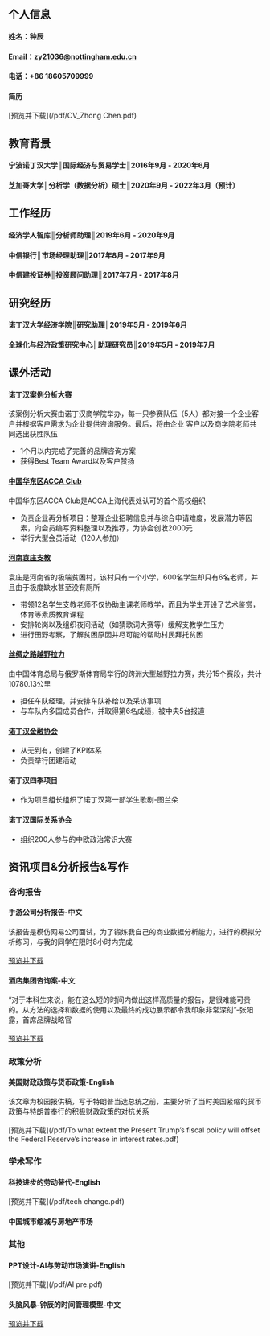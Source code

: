 ## 个人信息
#### 姓名：钟辰
#### Email：zy21036@nottingham.edu.cn
#### 电话：+86 18605709999
#### 简历
[预览并下载](/pdf/CV_Zhong Chen.pdf)
## 教育背景
#### 宁波诺丁汉大学║国际经济与贸易学士║2016年9月 - 2020年6月

#### 芝加哥大学║分析学（数据分析）硕士║2020年9月 - 2022年3月（预计）

## 工作经历
#### 经济学人智库║分析师助理║2019年6月 - 2020年9月
#### 中信银行║市场经理助理║2017年8月 - 2017年9月
#### 中信建投证券║投资顾问助理║2017年7月 - 2017年8月

## 研究经历
#### 诺丁汉大学经济学院║研究助理║2019年5月 - 2019年6月
#### 全球化与经济政策研究中心║助理研究员║2019年5月 - 2019年7月
## 课外活动
#### [诺丁汉案例分析大赛](/casestudy.md)
该案例分析大赛由诺丁汉商学院举办，每一只参赛队伍（5人）都对接一个企业客户并根据客户需求为企业提供咨询服务。最后，将由企业
客户以及商学院老师共同选出获胜队伍

* 1个月以内完成了完善的品牌咨询方案
* 获得Best Team Award以及客户赞扬

#### [中国华东区ACCA Club](/accaclub.md)
中国华东区ACCA Club是ACCA上海代表处认可的首个高校组织

* 负责企业再分析项目：整理企业招聘信息并与综合申请难度，发展潜力等因素，向会员编写资料整理以及推荐，为协会创收2000元
* 举行大型会员活动（120人参加）

#### [河南袁庄支教](/teach.md)
袁庄是河南省的极端贫困村，该村只有一个小学，600名学生却只有6名老师，并且由于极度缺水甚至没有厕所

* 带领12名学生支教老师不仅协助主课老师教学，而且为学生开设了艺术鉴赏，体育等素质教育课程
* 安排轮岗以及组织夜间活动（如猜歌词大赛等）缓解支教学生压力
* 进行田野考察，了解贫困原因并尽可能的帮助村民拜托贫困

#### [丝绸之路越野拉力](silkroadrally.md)
由中国体育总局与俄罗斯体育局举行的跨洲大型越野拉力赛，共分15个赛段，共计10780.13公里

* 担任车队经理，并安排车队补给以及采访事项
* 与车队内多国成员合作，并取得第6名成绩，被中央5台报道

#### [诺丁汉金融协会](financeclub.md)

* 从无到有，创建了KPI体系
* 负责举行团建活动

#### 诺丁汉四季项目

* 作为项目组长组织了诺丁汉第一部学生歌剧-图兰朵

#### 诺丁汉国际关系协会

* 组织200人参与的中欧政治常识大赛

## 资讯项目&分析报告&写作 

### 咨询报告

#### 手游公司分析报告-中文
该报告是模仿网易公司面试，为了锻炼我自己的商业数据分析能力，进行的模拟分析练习，与我的同学在限时8小时内完成<br><br>
[预览并下载](/pdf/A手游开发公司咨询案.pdf.pdf)
#### 酒店集团咨询案-中文
“对于本科生来说，能在这么短的时间内做出这样高质量的报告，是很难能可贵的。从方法的选择和数据的使用以及最终的成功展示都令我印象非常深刻”-张阳露，首席品牌战略官<br><br>
[预览并下载](/pdf/A酒店集团咨询案.pdf)
### 政策分析
#### 美国财政政策与货币政策-English
该文章为校园报供稿，写于特朗普当选总统之前，主要分析了当时美国紧缩的货币政策与特朗普奉行的积极财政政策的对抗关系<br><br>
[预览并下载](/pdf/To what extent the Present Trump’s fiscal policy will offset the Federal Reserve’s increase in interest rates.pdf)
### 学术写作
#### 科技进步的劳动替代-English
[预览并下载](/pdf/tech change.pdf)
#### 中国城市缩减与房地产市场
### 其他
#### PPT设计-AI与劳动市场演讲-English
[预览并下载](/pdf/AI pre.pdf)
#### 头脑风暴-钟辰的时间管理模型-中文
[预览并下载](/pdf/钟辰时间管理模型.pdf)

